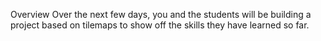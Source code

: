 Overview
Over the next few days, you and the students will be building a project based on tilemaps to show off the skills they have learned so far.
